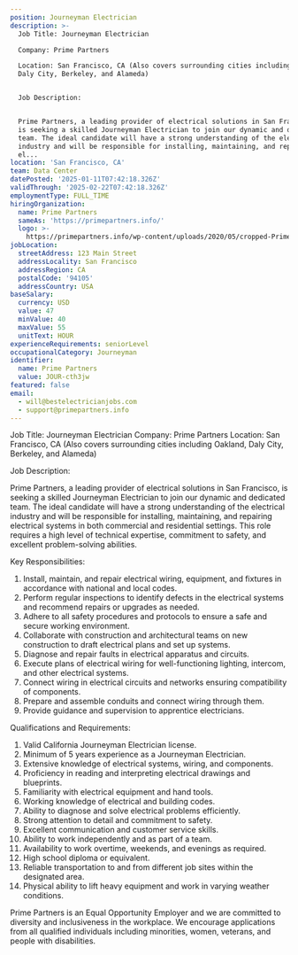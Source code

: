 ```yaml
---
position: Journeyman Electrician
description: >-
  Job Title: Journeyman Electrician

  Company: Prime Partners

  Location: San Francisco, CA (Also covers surrounding cities including Oakland,
  Daly City, Berkeley, and Alameda)


  Job Description:


  Prime Partners, a leading provider of electrical solutions in San Francisco,
  is seeking a skilled Journeyman Electrician to join our dynamic and dedicated
  team. The ideal candidate will have a strong understanding of the electrical
  industry and will be responsible for installing, maintaining, and repairing
  el...
location: 'San Francisco, CA'
team: Data Center
datePosted: '2025-01-11T07:42:18.326Z'
validThrough: '2025-02-22T07:42:18.326Z'
employmentType: FULL_TIME
hiringOrganization:
  name: Prime Partners
  sameAs: 'https://primepartners.info/'
  logo: >-
    https://primepartners.info/wp-content/uploads/2020/05/cropped-Prime-Partners-Logo-NO-BG-1-1.png
jobLocation:
  streetAddress: 123 Main Street
  addressLocality: San Francisco
  addressRegion: CA
  postalCode: '94105'
  addressCountry: USA
baseSalary:
  currency: USD
  value: 47
  minValue: 40
  maxValue: 55
  unitText: HOUR
experienceRequirements: seniorLevel
occupationalCategory: Journeyman
identifier:
  name: Prime Partners
  value: JOUR-cth3jw
featured: false
email:
  - will@bestelectricianjobs.com
  - support@primepartners.info
---
```




Job Title: Journeyman Electrician
Company: Prime Partners
Location: San Francisco, CA (Also covers surrounding cities including Oakland, Daly City, Berkeley, and Alameda)

Job Description:

Prime Partners, a leading provider of electrical solutions in San Francisco, is seeking a skilled Journeyman Electrician to join our dynamic and dedicated team. The ideal candidate will have a strong understanding of the electrical industry and will be responsible for installing, maintaining, and repairing electrical systems in both commercial and residential settings. This role requires a high level of technical expertise, commitment to safety, and excellent problem-solving abilities.

Key Responsibilities:

1. Install, maintain, and repair electrical wiring, equipment, and fixtures in accordance with national and local codes.
2. Perform regular inspections to identify defects in the electrical systems and recommend repairs or upgrades as needed.
3. Adhere to all safety procedures and protocols to ensure a safe and secure working environment.
4. Collaborate with construction and architectural teams on new construction to draft electrical plans and set up systems.
5. Diagnose and repair faults in electrical apparatus and circuits.
6. Execute plans of electrical wiring for well-functioning lighting, intercom, and other electrical systems.
7. Connect wiring in electrical circuits and networks ensuring compatibility of components.
8. Prepare and assemble conduits and connect wiring through them.
9. Provide guidance and supervision to apprentice electricians.

Qualifications and Requirements:

1. Valid California Journeyman Electrician license.
2. Minimum of 5 years experience as a Journeyman Electrician.
3. Extensive knowledge of electrical systems, wiring, and components.
4. Proficiency in reading and interpreting electrical drawings and blueprints.
5. Familiarity with electrical equipment and hand tools.
6. Working knowledge of electrical and building codes.
7. Ability to diagnose and solve electrical problems efficiently.
8. Strong attention to detail and commitment to safety.
9. Excellent communication and customer service skills.
10. Ability to work independently and as part of a team.
11. Availability to work overtime, weekends, and evenings as required.
12. High school diploma or equivalent.
13. Reliable transportation to and from different job sites within the designated area.
14. Physical ability to lift heavy equipment and work in varying weather conditions.

Prime Partners is an Equal Opportunity Employer and we are committed to diversity and inclusiveness in the workplace. We encourage applications from all qualified individuals including minorities, women, veterans, and people with disabilities.
